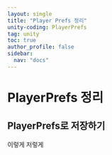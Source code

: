 ```yaml
---
layout: single
title: "Player Prefs 정리"
unity-coding: PlayerPrefs
tag: unity
toc: true
author_profile: false
sidebar:
  nav: "docs"
---
```


# PlayerPrefs 정리

## PlayerPrefs로 저장하기

이렇게 저렇게
